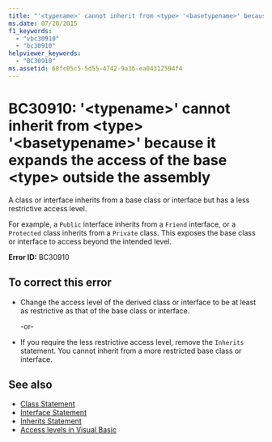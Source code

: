 ```yaml
---
title: "'<typename>' cannot inherit from <type> '<basetypename>' because it expands the access of the base <type> outside the assembly"
ms.date: 07/20/2015
f1_keywords:
  - "vbc30910"
  - "bc30910"
helpviewer_keywords:
  - "BC30910"
ms.assetid: 68fc05c5-5d55-4742-9a3b-ea04312594f4
---
```

# BC30910: '\<typename>' cannot inherit from \<type> '\<basetypename>' because it expands the access of the base \<type> outside the assembly

A class or interface inherits from a base class or interface but has a less restrictive access level.

 For example, a `Public` interface inherits from a `Friend` interface, or a `Protected` class inherits from a `Private` class. This exposes the base class or interface to access beyond the intended level.

 **Error ID:** BC30910

## To correct this error

- Change the access level of the derived class or interface to be at least as restrictive as that of the base class or interface.

     -or-

- If you require the less restrictive access level, remove the `Inherits` statement. You cannot inherit from a more restricted base class or interface.

## See also

- [Class Statement](../statements/class-statement.md)
- [Interface Statement](../statements/interface-statement.md)
- [Inherits Statement](../statements/inherits-statement.md)
- [Access levels in Visual Basic](../../programming-guide/language-features/declared-elements/access-levels.md)
